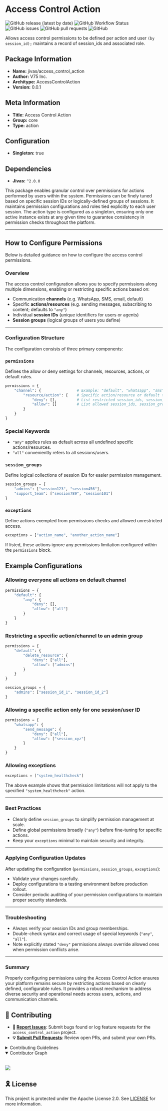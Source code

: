 # Access Control Action

![GitHub release (latest by date)](https://img.shields.io/github/v/release/TrueSelph/access_control_action)
![GitHub Workflow Status](https://img.shields.io/github/actions/workflow/status/TrueSelph/access_control_action/test-access_control_action.yaml)
![GitHub issues](https://img.shields.io/github/issues/TrueSelph/access_control_action)
![GitHub pull requests](https://img.shields.io/github/issues-pr/TrueSelph/access_control_action)
![GitHub](https://img.shields.io/github/license/TrueSelph/access_control_action)

Allows access control permissions to be defined per action and user `(by session_id);` maintains a record of session_ids and associated role.

## Package Information

- **Name:** jivas/access_control_action
- **Author:** V75 Inc.
- **Architype:** AccessControlAction
- **Version:** 0.0.1

## Meta Information

- **Title:** Access Control Action
- **Group:** core
- **Type:** action

## Configuration

- **Singleton:** true

## Dependencies

- **Jivas:** `^2.0.0`

This package enables granular control over permissions for actions performed by users within the system. Permissions can be finely tuned based on specific session IDs or logically-defined groups of sessions. It maintains permission configurations and roles tied explicitly to each user session. The action type is configured as a singleton, ensuring only one active instance exists at any given time to guarantee consistency in permission checks throughout the platform.

---

## How to Configure Permissions

Below is detailed guidance on how to configure the access control permissions.

### Overview

The access control configuration allows you to specify permissions along multiple dimensions, enabling or restricting specific actions based on:
- Communication **channels** (e.g. WhatsApp, SMS, email, default)
- Specific **actions/resources** (e.g. sending messages, subscribing to content; defaults to `"any"`)
- Individual **session IDs** (unique identifiers for users or agents)
- **Session groups** (logical groups of users you define)

---

### Configuration Structure

The configuration consists of three primary components:

### `permissions`

Defines the allow or deny settings for channels, resources, actions, or default rules.

```python
permissions = {
    "channel": {                # Example: "default", "whatsapp", "sms"
        "resource/action": {    # Specific action/resource or default to "any"
            "deny": [],         # List restricted session_ids, session_groups, or keyword "all"
            "allow": []         # List allowed session_ids, session_groups, or keyword "all"
        }
    }
}
```

### Special Keywords
- `"any"` applies rules as default across all undefined specific actions/resources.
- `"all"` conveniently refers to all sessions/users.

### `session_groups`

Define logical collections of session IDs for easier permission management.

```python
session_groups = {
    "admins": ["session123", "session456"],
    "support_team": ["session789", "session101"]
}
```

### `exceptions`

Define actions exempted from permissions checks and allowed unrestricted access.

```python
exceptions = ["action_name", "another_action_name"]
```

If listed, these actions ignore any permissions limitation configured within the `permissions` block.

## Example Configurations

### Allowing everyone all actions on default channel

```python
permissions = {
    "default": {
        "any": {
            "deny": [],
            "allow": ["all"]
        }
    }
}
```

### Restricting a specific action/channel to an admin group

```python
permissions = {
    "default": {
        "delete_resource": {
            "deny": ["all"],
            "allow": ["admins"]
        }
    }
}

session_groups = {
    "admins": ["session_id_1", "session_id_2"]
}
```

### Allowing a specific action only for one session/user ID

```python
permissions = {
    "whatsapp": {
        "send_message": {
            "deny": ["all"],
            "allow": ["session_xyz"]
        }
    }
}
```

### Allowing exceptions

```python
exceptions = ["system_healthcheck"]
```

The above example shows that permission limitations will not apply to the specified `"system_healthcheck"` action.

---

### Best Practices
- Clearly define `session_groups` to simplify permission management at scale.
- Define global permissions broadly (`"any"`) before fine-tuning for specific actions.
- Keep your `exceptions` minimal to maintain security and integrity.

---

### Applying Configuration Updates
After updating the configuration (`permissions`, `session_groups`, `exceptions`):

- Validate your changes carefully.
- Deploy configurations to a testing environment before production rollout.
- Consider periodic auditing of your permission configurations to maintain proper security standards.

---

### Troubleshooting
- Always verify your session IDs and group memberships.
- Double-check syntax and correct usage of special keywords (`"any"`, `"all"`).
- Note explicitly stated `"deny"` permissions always override allowed ones when permission conflicts arise.

---

### Summary
Properly configuring permissions using the Access Control Action ensures your platform remains secure by restricting actions based on clearly defined, configurable rules. It provides a robust mechanism to address diverse security and operational needs across users, actions, and communication channels.

## 🔰 Contributing

- **🐛 [Report Issues](https://github.com/TrueSelph/access_control_action/issues)**: Submit bugs found or log feature requests for the `access_control_action` project.
- **💡 [Submit Pull Requests](https://github.com/TrueSelph/access_control_action/blob/main/CONTRIBUTING.md)**: Review open PRs, and submit your own PRs.

<details closed>
<summary>Contributing Guidelines</summary>

1. **Fork the Repository**: Start by forking the project repository to your GitHub account.
2. **Clone Locally**: Clone the forked repository to your local machine using a git client.
   ```sh
   git clone https://github.com/TrueSelph/access_control_action
   ```
3. **Create a New Branch**: Always work on a new branch, giving it a descriptive name.
   ```sh
   git checkout -b new-feature-x
   ```
4. **Make Your Changes**: Develop and test your changes locally.
5. **Commit Your Changes**: Commit with a clear message describing your updates.
   ```sh
   git commit -m 'Implemented new feature x.'
   ```
6. **Push to GitHub**: Push the changes to your forked repository.
   ```sh
   git push origin new-feature-x
   ```
7. **Submit a Pull Request**: Create a PR against the original project repository. Clearly describe the changes and their motivations.
8. **Review**: Once your PR is reviewed and approved, it will be merged into the main branch. Congratulations on your contribution!
</details>

<details open>
<summary>Contributor Graph</summary>
<br>
<p align="left">
    <a href="https://github.com/TrueSelph/access_control_action/graphs/contributors">
        <img src="https://contrib.rocks/image?repo=TrueSelph/access_control_action" />
   </a>
</p>
</details>

## 🎗 License

This project is protected under the Apache License 2.0. See [LICENSE](../LICENSE) for more information.